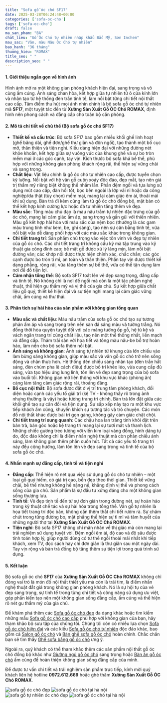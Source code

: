 ```yaml
---
title: "Sofa gỗ óc chó SF17"
date: 2025-03-28T06:24:48+00:00
categories: ['sofa-oc-cho']
tags: ['sofa-oc-cho']
draft: false
ma_san_pham: "BA"
chat_lieu: "Gỗ Óc Chó tự nhiên nhập khẩu Bắc Mỹ, Sơn Inchem"
mau_sac: "Vân, màu Nâu Óc Chó tự nhiên"
bao_hanh: "36 tháng"
thuong_hieu: "ROMAX"
title_seo: " "
description_seo: " "
---
```

#### 1. Giới thiệu ngắn gọn về hình ảnh

Hình ảnh mở ra một không gian phòng khách hiện đại, sang trọng và vô cùng ấm cúng. Ánh sáng chan hòa, kết hợp giữa tự nhiên từ ô cửa kính lớn và nhân tạo từ hệ thống đèn trần tinh tế, làm nổi bật từng chi tiết nội thất cao cấp. Tâm điểm thu hút mọi ánh nhìn chính là bộ sofa gỗ óc chó tự nhiên mã **SF17**, một tuyệt tác đến từ **Xưởng Sản Xuất Gỗ ÓC Chó ROMAX**, định hình nên phong cách và đẳng cấp cho toàn bộ căn phòng.

#### 2. Mô tả chi tiết về chủ thể (Bộ sofa gỗ óc chó SF17)

* **Thiết kế và cấu trúc**: Bộ sofa SF17 bao gồm nhiều khối ghế linh hoạt (ghế băng dài, ghế đơn/ghế thư giãn và đôn ngồi), tạo thành một bố cục mở, thân thiện và tiện nghi. Kiểu dáng hiện đại với những đường nét khỏe khoắn, kết hợp giữa sự vuông vức của khung ghế và sự bo tròn mềm mại ở các góc cạnh, tay vịn. Kích thước bộ sofa khá bề thế, phù hợp với những không gian phòng khách rộng rãi, thể hiện sự vững chãi và sang trọng.
* **Chất liệu**: Vật liệu chính là gỗ óc chó tự nhiên cao cấp, được tuyển chọn kỹ lưỡng. Nổi bật với hệ vân gỗ cuộn xoáy độc đáo, đẹp mắt, tạo nên giá trị thẩm mỹ riêng biệt không thể nhầm lẫn. Phần đệm ngồi và tựa lưng sử dụng mút cao cấp, đàn hồi tốt, bọc bên ngoài là lớp vải nỉ hoặc da công nghiệp/da thật (tùy chọn) mềm mại, mang lại cảm giác êm ái, thoải mái khi sử dụng. Bàn trà đi kèm cũng làm từ gỗ óc chó đồng bộ, mặt bàn có thể kết hợp kính cường lực hoặc đá tự nhiên tăng thêm vẻ đẹp.
* **Màu sắc**: Tông màu chủ đạo là màu nâu trầm tự nhiên đặc trưng của gỗ óc chó, mang lại cảm giác ấm áp, sang trọng và gần gũi với thiên nhiên. Màu gỗ kết hợp hài hòa với màu sắc của nệm bọc (thường là các gam màu trung tính như kem, be, ghi sáng), tạo nên sự cân bằng tinh tế, vừa nổi bật vừa dễ dàng phối hợp với các màu sắc khác trong không gian.
* **Chi tiết trang trí**: Sản phẩm chú trọng vào việc tôn vinh vẻ đẹp tự nhiên của gỗ óc chó. Các chi tiết trang trí không cầu kỳ mà tập trung vào kỹ thuật gia công đỉnh cao: bề mặt gỗ được xử lý láng mịn, làm nổi bật đường vân; các khớp nối được thực hiện chính xác, chắc chắn; các góc cạnh được bo tròn tỉ mỉ, an toàn và thân thiện. Phần tay vịn được thiết kế dạng phẳng, rộng rãi, vừa tăng thêm sự bề thế, vừa có thể tận dụng làm nơi để đồ tiện lợi.
* **Cảm nhận tổng thể**: Bộ sofa SF17 toát lên vẻ đẹp sang trọng, đẳng cấp và tinh tế. Nó không chỉ là nơi để ngồi mà còn là một tác phẩm nghệ thuật, thể hiện gu thẩm mỹ và vị thế của gia chủ. Sự kết hợp giữa chất liệu gỗ quý, thiết kế hiện đại và sự tiện nghi mang lại cảm giác vững chãi, ấm cúng và thư thái.

#### 3. Phân tích sự hài hòa của sản phẩm với không gian tổng quan

* **Màu sắc và chất liệu**: Màu nâu trầm của sofa gỗ óc chó tạo sự tương phản ấm áp và sang trọng trên nền sàn đá sáng màu và tường trắng. Nó đồng thời hòa quyện tuyệt đối với các mảng tường ốp gỗ, hệ tủ kệ và vách ngăn trang trí cùng chất liệu, tạo nên một thể thống nhất, liền mạch và đẳng cấp. Thảm trải sàn với họa tiết và tông màu nâu-be bổ trợ hoàn hảo, làm nền cho bộ sofa thêm nổi bật.
* **Ánh sáng và không gian**: Ánh sáng tự nhiên từ khung cửa lớn chiếu vào làm bừng sáng không gian, giúp màu sắc và vân gỗ óc chó trở nên sống động và chân thực hơn. Hệ thống đèn chiếu sáng nhân tạo (đèn trần hắt sáng, đèn chùm pha lê cách điệu) được bố trí khéo léo, vừa cung cấp đủ sáng, vừa tạo hiệu ứng lung linh, tôn lên vẻ đẹp sang trọng của bộ sofa vào buổi tối. Không gian mở liên thông với khu vực khác (phòng ăn) càng làm tăng cảm giác rộng rãi, thoáng đãng.
* **Bố cục nội thất**: Bộ sofa được đặt ở vị trí trung tâm phòng khách, đối diện hoặc cạnh các yếu tố giải trí (kệ TV - không thấy rõ trong ảnh nhưng thường là vậy) hoặc tường trang trí chính. Bàn trà lớn đặt giữa các khối ghế tạo sự cân đối và tiện dụng. Sự sắp xếp này tạo ra một khu vực tiếp khách ấm cúng, khuyến khích sự tương tác và trò chuyện. Các món đồ nội thất khác được bài trí gọn gàng, không gây cảm giác chật chội.
* **Chi tiết trang trí xung quanh**: Các chậu hoa lan trắng tinh khôi đặt trên bàn trà, bàn góc hoặc kệ trang trí mang lại sự tươi mát và thanh lịch. Những chiếc gương treo tường với viền kim loại vàng đồng, hình dáng tự do, độc đáo không chỉ là điểm nhấn nghệ thuật mà còn phản chiếu ánh sáng, làm không gian thêm phần cuốn hút. Tất cả các yếu tố trang trí này đều cộng hưởng, làm tôn lên vẻ đẹp sang trọng và tinh tế của bộ sofa gỗ óc chó.

#### 4. Nhấn mạnh sự đẳng cấp, tinh tế và tiện nghi

* **Đẳng cấp**: Thể hiện rõ nét qua việc sử dụng gỗ óc chó tự nhiên – một loại gỗ quý hiếm, có giá trị cao, bền đẹp theo thời gian. Thiết kế vững chãi, bề thế nhưng không hề nặng nề, khẳng định vị thế và phong cách sống của gia chủ. Sản phẩm là sự đầu tư xứng đáng cho một không gian sống thượng lưu.
* **Tinh tế**: Vẻ đẹp tinh tế đến từ sự đơn giản trong đường nét, sự hoàn hảo trong kỹ thuật chế tác và sự hài hòa trong tổng thể. Vân gỗ tự nhiên là họa tiết trang trí độc bản, không cần thêm thắt chi tiết rườm rà. Sự chăm chút trong từng đường bo, mặt phẳng thể hiện sự tỉ mỉ và tâm huyết của những người thợ tại **Xưởng Sản Xuất Gỗ ÓC Chó ROMAX**.
* **Tiện nghi**: Bộ sofa SF17 không chỉ mãn nhãn về thị giác mà còn mang lại trải nghiệm sử dụng tuyệt vời. Đệm ngồi êm ái, độ cao và độ sâu được tính toán hợp lý, giúp người dùng có tư thế ngồi thoải mái nhất khi tiếp khách, xem TV, đọc sách hay chỉ đơn giản là thư giãn sau một ngày dài. Tay vịn rộng và bàn trà đồng bộ tăng thêm sự tiện lợi trong quá trình sử dụng.

#### 5. Kết luận

Bộ sofa gỗ óc chó **SF17** của **Xưởng Sản Xuất Gỗ ÓC Chó ROMAX** không chỉ đóng vai trò là món đồ nội thất thiết yếu mà còn là trái tim, là điểm nhấn nghệ thuật đắt giá trong không gian phòng khách. Nó là sự hội tụ của vẻ đẹp sang trọng, sự tinh tế trong từng chi tiết và công năng sử dụng ưu việt, góp phần kiến tạo nên một không gian sống đẳng cấp, ấm cúng và thể hiện rõ nét gu thẩm mỹ của gia chủ.

Để khám phá thêm các [Sofa gỗ óc chó đẹp](https://romax.vn/danh-muc/phong-khach/sofa-go-oc-cho/) đa dạng khác hoặc tìm kiếm những mẫu [Sofa gỗ óc chó cao cấp](https://romax.vn/danh-muc/phong-khach/sofa-go-oc-cho/) phù hợp với không gian của bạn, hãy tham khảo bộ sưu tập của chúng tôi. Chúng tôi còn có nhiều lựa chọn [Sofa gỗ óc chó hiện đại](https://romax.vn/danh-muc/phong-khach/sofa-go-oc-cho/) và các kiểu [Sofa gỗ óc chó tự nhiên](https://romax.vn/danh-muc/phong-khach/sofa-go-oc-cho/) độc đáo khác, bao gồm cả [Salon gỗ óc chó](https://romax.vn/danh-muc/phong-khach/sofa-go-oc-cho/) và [Bàn ghế sofa gỗ óc chó](https://romax.vn/danh-muc/phong-khach/sofa-go-oc-cho/) hoàn chỉnh. Chắc chắn bạn sẽ tìm thấy [Ghế sofa bằng gỗ óc chó](https://romax.vn/danh-muc/phong-khach/sofa-go-oc-cho/) ưng ý.

Ngoài ra, quý khách có thể tham khảo thêm các sản phẩm nội thất gỗ óc chó đồng bộ khác như [Giường ngủ gỗ óc chó](https://romax.vn/danh-muc/phong-ngu/giuong-go-oc-cho/) sang trọng hoặc [Bàn ăn gỗ óc chó](https://romax.vn/danh-muc/phong-bep/ban-an-go-oc-cho/) ấm cúng để hoàn thiện không gian sống đẳng cấp của mình.

Để được tư vấn chi tiết và trải nghiệm sản phẩm trực tiếp, kính mời quý khách liên hệ hotline **0972.612.669** hoặc ghé thăm **Xưởng Sản Xuất Gỗ ÓC Chó ROMAX**.

![sofa gỗ óc chó đẹp](/img/sofa/sf17/sofa-go-oc-cho-sf17-1.webp)
![sofa gỗ óc chó tại hà nội](/img/sofa/sf17/sofa-go-oc-cho-sf17-2.webp)
![sofa gỗ tự nhiên óc chó đẹp](/img/sofa/sf17/sofa-go-oc-cho-sf17-3.webp)
![sofa gỗ óc chó tại hà nội](/img/sofa/sf17/sofa-go-oc-cho-sf17-4.webp)